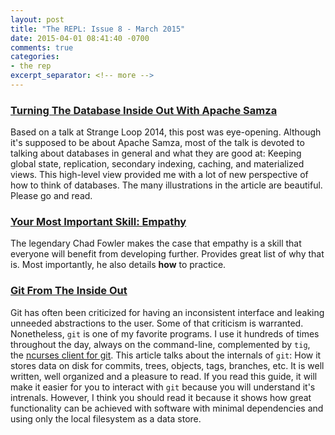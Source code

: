 ```yaml
---
layout: post
title: "The REPL: Issue 8 - March 2015"
date: 2015-04-01 08:41:40 -0700
comments: true
categories:
- the rep
excerpt_separator: <!-- more -->
---
```


### [Turning The Database Inside Out With Apache Samza][1]

Based on a talk at Strange Loop 2014, this post was eye-opening. Although it's supposed to be about Apache Samza, most of the talk is devoted to talking about databases in general and what they are good at: Keeping global state, replication, secondary indexing, caching, and materialized views. This high-level view provided me with a lot of new perspective of how to think of databases. The many illustrations in the article are beautiful. Please go and read.

### [Your Most Important Skill: Empathy][2]

The legendary Chad Fowler makes the case that empathy is a skill that everyone will benefit from developing further. Provides great list of why that is. Most importantly, he also details **how** to practice.

### [Git From The Inside Out][4]

Git has often been criticized for having an inconsistent interface and leaking unneeded abstractions to the user. Some of that criticism is warranted. Nonetheless, `git` is one of my favorite programs. I use it hundreds of times throughout the day, always on the command-line, complemented by `tig`, the [ncurses client for git][4]. This article talks about the internals of `git`: How it stores data on disk for commits, trees, objects, tags, branches, etc. It is well written, well organized and a pleasure to read. If you read this guide, it will make it easier for you to interact with `git` because you will understand it's intrenals. However, I think you should read it because it shows how great functionality can be achieved with software with minimal dependencies and using only the local filesystem as a data store.

[1]: http://blog.confluent.io/2015/03/04/turning-the-database-inside-out-with-apache-samza/
[2]: http://chadfowler.com/blog/2014/01/19/empathy/
[3]: https://codewords.recurse.com/issues/two/git-from-the-inside-out
[4]: http://jonas.nitro.dk/tig/
